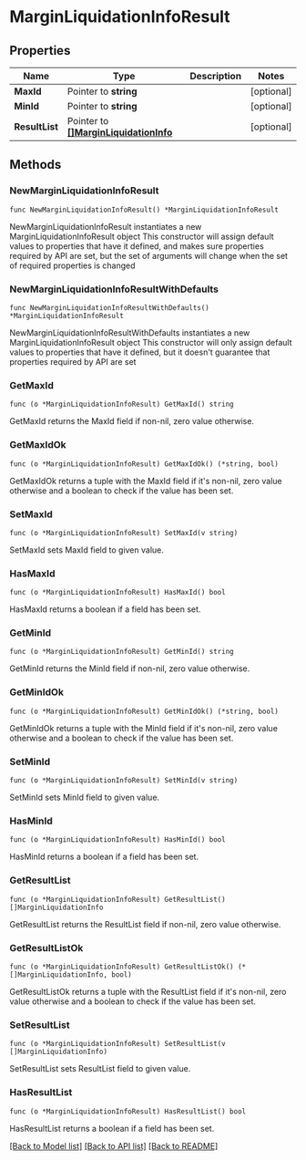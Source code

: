 # MarginLiquidationInfoResult

## Properties

Name | Type | Description | Notes
------------ | ------------- | ------------- | -------------
**MaxId** | Pointer to **string** |  | [optional] 
**MinId** | Pointer to **string** |  | [optional] 
**ResultList** | Pointer to [**[]MarginLiquidationInfo**](MarginLiquidationInfo.md) |  | [optional] 

## Methods

### NewMarginLiquidationInfoResult

`func NewMarginLiquidationInfoResult() *MarginLiquidationInfoResult`

NewMarginLiquidationInfoResult instantiates a new MarginLiquidationInfoResult object
This constructor will assign default values to properties that have it defined,
and makes sure properties required by API are set, but the set of arguments
will change when the set of required properties is changed

### NewMarginLiquidationInfoResultWithDefaults

`func NewMarginLiquidationInfoResultWithDefaults() *MarginLiquidationInfoResult`

NewMarginLiquidationInfoResultWithDefaults instantiates a new MarginLiquidationInfoResult object
This constructor will only assign default values to properties that have it defined,
but it doesn't guarantee that properties required by API are set

### GetMaxId

`func (o *MarginLiquidationInfoResult) GetMaxId() string`

GetMaxId returns the MaxId field if non-nil, zero value otherwise.

### GetMaxIdOk

`func (o *MarginLiquidationInfoResult) GetMaxIdOk() (*string, bool)`

GetMaxIdOk returns a tuple with the MaxId field if it's non-nil, zero value otherwise
and a boolean to check if the value has been set.

### SetMaxId

`func (o *MarginLiquidationInfoResult) SetMaxId(v string)`

SetMaxId sets MaxId field to given value.

### HasMaxId

`func (o *MarginLiquidationInfoResult) HasMaxId() bool`

HasMaxId returns a boolean if a field has been set.

### GetMinId

`func (o *MarginLiquidationInfoResult) GetMinId() string`

GetMinId returns the MinId field if non-nil, zero value otherwise.

### GetMinIdOk

`func (o *MarginLiquidationInfoResult) GetMinIdOk() (*string, bool)`

GetMinIdOk returns a tuple with the MinId field if it's non-nil, zero value otherwise
and a boolean to check if the value has been set.

### SetMinId

`func (o *MarginLiquidationInfoResult) SetMinId(v string)`

SetMinId sets MinId field to given value.

### HasMinId

`func (o *MarginLiquidationInfoResult) HasMinId() bool`

HasMinId returns a boolean if a field has been set.

### GetResultList

`func (o *MarginLiquidationInfoResult) GetResultList() []MarginLiquidationInfo`

GetResultList returns the ResultList field if non-nil, zero value otherwise.

### GetResultListOk

`func (o *MarginLiquidationInfoResult) GetResultListOk() (*[]MarginLiquidationInfo, bool)`

GetResultListOk returns a tuple with the ResultList field if it's non-nil, zero value otherwise
and a boolean to check if the value has been set.

### SetResultList

`func (o *MarginLiquidationInfoResult) SetResultList(v []MarginLiquidationInfo)`

SetResultList sets ResultList field to given value.

### HasResultList

`func (o *MarginLiquidationInfoResult) HasResultList() bool`

HasResultList returns a boolean if a field has been set.


[[Back to Model list]](../README.md#documentation-for-models) [[Back to API list]](../README.md#documentation-for-api-endpoints) [[Back to README]](../README.md)


